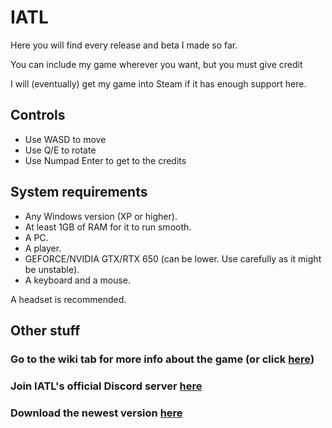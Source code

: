 # IATL
Here you will find every release and beta I made so far.

You can include my game wherever you want, but you must give credit

I will (eventually) get my game into Steam if it has enough support here. 

## Controls
- Use WASD to move
- Use Q/E to rotate
- Use Numpad Enter to get to the credits

## System requirements
- Any Windows version (XP or higher).
- At least 1GB of RAM for it to run smooth.
- A PC.
- A player.
- GEFORCE/NVIDIA GTX/RTX 650 (can be lower. Use carefully as it might be unstable).
- A keyboard and a mouse.

A headset is recommended.

## Other stuff

### Go to the wiki tab for more info about the game (or click [here](https://github.com/RocketSmash9000/IATL/wiki))

### Join IATL's official Discord server [here](https://www.discord.gg/qxtpDyQRpv)

### Download the newest version [here](https://rocketsmash.itch.io/iatl)
